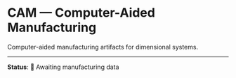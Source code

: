 # CAM — Computer-Aided Manufacturing

Computer-aided manufacturing artifacts for dimensional systems.

---

**Status**: 🚧 Awaiting manufacturing data

